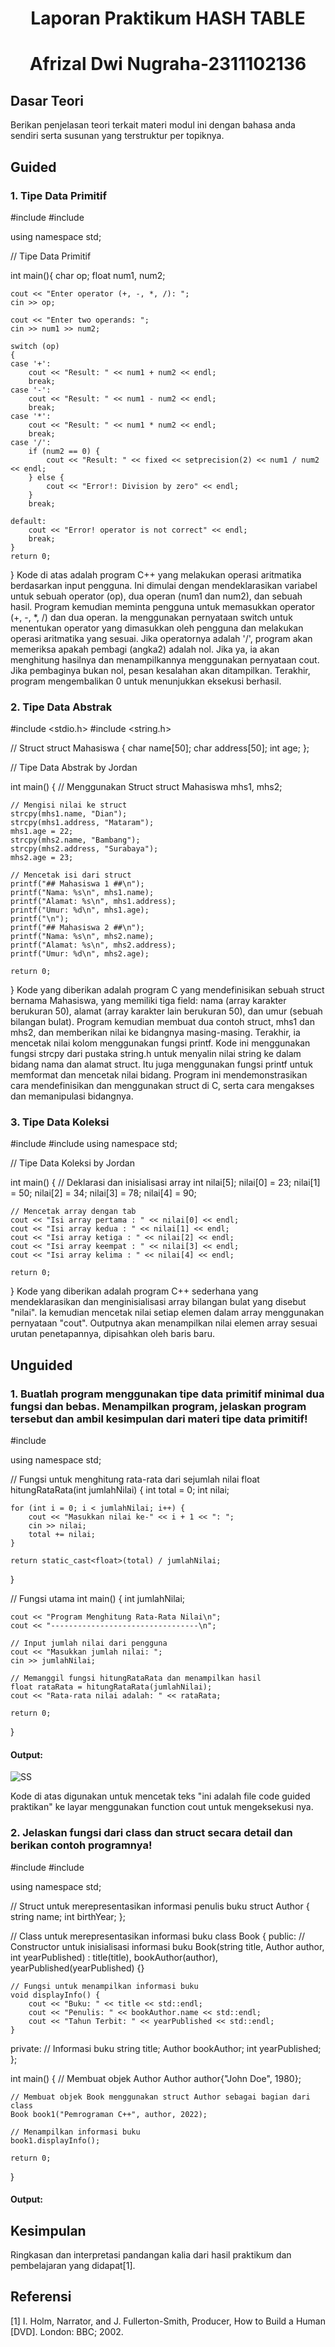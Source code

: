 # <h1 align="center">Laporan Praktikum HASH TABLE</h1>
# <p align="center">Afrizal Dwi Nugraha-2311102136 </p>

## Dasar Teori

Berikan penjelasan teori terkait materi modul ini dengan bahasa anda sendiri serta susunan yang terstruktur per topiknya.

## Guided 

### 1.  Tipe Data Primitif

#include <iostream>
#include <iomanip>

using namespace std;

// Tipe Data Primitif 

int main(){
    char op;
    float num1, num2;

    cout << "Enter operator (+, -, *, /): ";
    cin >> op;

    cout << "Enter two operands: ";
    cin >> num1 >> num2;

    switch (op)
    {
    case '+':
        cout << "Result: " << num1 + num2 << endl;
        break;
    case '-':
        cout << "Result: " << num1 - num2 << endl;
        break;
    case '*':
        cout << "Result: " << num1 * num2 << endl;
        break;
    case '/':
        if (num2 == 0) {
            cout << "Result: " << fixed << setprecision(2) << num1 / num2 << endl;
        } else {
            cout << "Error!: Division by zero" << endl;
        }
        break;

    default:
        cout << "Error! operator is not correct" << endl;
        break;
    }
    return 0;
}
Kode di atas adalah program C++ yang melakukan operasi aritmatika berdasarkan input pengguna. Ini dimulai dengan mendeklarasikan variabel untuk sebuah operator (op), dua operan (num1 dan num2), dan sebuah hasil. Program kemudian meminta pengguna untuk memasukkan operator (+, -, *, /) dan dua operan. Ia menggunakan pernyataan switch untuk menentukan operator yang dimasukkan oleh pengguna dan melakukan operasi aritmatika yang sesuai. Jika operatornya adalah '/', program akan memeriksa apakah pembagi (angka2) adalah nol. Jika ya, ia akan menghitung hasilnya dan menampilkannya menggunakan pernyataan cout. Jika pembaginya bukan nol, pesan kesalahan akan ditampilkan. Terakhir, program mengembalikan 0 untuk menunjukkan eksekusi berhasil.

### 2. Tipe Data Abstrak

   #include <stdio.h>
#include <string.h>

// Struct
struct Mahasiswa
{
    char name[50];
    char address[50];
    int age;
};

// Tipe Data Abstrak by Jordan

int main() {
    // Menggunakan Struct
    struct Mahasiswa mhs1, mhs2;

    // Mengisi nilai ke struct
    strcpy(mhs1.name, "Dian");
    strcpy(mhs1.address, "Mataram");
    mhs1.age = 22;
    strcpy(mhs2.name, "Bambang");
    strcpy(mhs2.address, "Surabaya");
    mhs2.age = 23;

    // Mencetak isi dari struct
    printf("## Mahasiswa 1 ##\n");
    printf("Nama: %s\n", mhs1.name);
    printf("Alamat: %s\n", mhs1.address);
    printf("Umur: %d\n", mhs1.age);
    printf("\n");
    printf("## Mahasiswa 2 ##\n");
    printf("Nama: %s\n", mhs2.name);
    printf("Alamat: %s\n", mhs2.address);
    printf("Umur: %d\n", mhs2.age);

    return 0;
}
Kode yang diberikan adalah program C yang mendefinisikan sebuah struct bernama Mahasiswa, yang memiliki tiga field: nama (array karakter berukuran 50), alamat (array karakter lain berukuran 50), dan umur (sebuah bilangan bulat). Program kemudian membuat dua contoh struct, mhs1 dan mhs2, dan memberikan nilai ke bidangnya masing-masing. Terakhir, ia mencetak nilai kolom menggunakan fungsi printf.
Kode ini menggunakan fungsi strcpy dari pustaka string.h untuk menyalin nilai string ke dalam bidang nama dan alamat struct. Itu juga menggunakan fungsi printf untuk memformat dan mencetak nilai bidang. Program ini mendemonstrasikan cara mendefinisikan dan menggunakan struct di C, serta cara mengakses dan memanipulasi bidangnya.

### 3. Tipe Data Koleksi

#include <iostream>
#include <array>
using namespace std;

// Tipe Data Koleksi by Jordan

int main() {
    // Deklarasi dan inisialisasi array
    int nilai[5];
    nilai[0] = 23;
    nilai[1] = 50;
    nilai[2] = 34;
    nilai[3] = 78;
    nilai[4] = 90;

    // Mencetak array dengan tab
    cout << "Isi array pertama : " << nilai[0] << endl;
    cout << "Isi array kedua : " << nilai[1] << endl;
    cout << "Isi array ketiga : " << nilai[2] << endl;
    cout << "Isi array keempat : " << nilai[3] << endl;
    cout << "Isi array kelima : " << nilai[4] << endl;

    return 0;
}
Kode yang diberikan adalah program C++ sederhana yang mendeklarasikan dan menginisialisasi array bilangan bulat yang disebut "nilai". Ia kemudian mencetak nilai setiap elemen dalam array menggunakan pernyataan "cout". Outputnya akan menampilkan nilai elemen array sesuai urutan penetapannya, dipisahkan oleh baris baru.

## Unguided 

### 1. Buatlah program menggunakan tipe data primitif minimal dua fungsi dan bebas. Menampilkan program, jelaskan program tersebut dan ambil kesimpulan dari materi tipe data primitif!

#include <iostream>

using namespace std;

// Fungsi untuk menghitung rata-rata dari sejumlah nilai
float hitungRataRata(int jumlahNilai) {
    int total = 0;
    int nilai;

    for (int i = 0; i < jumlahNilai; i++) {
        cout << "Masukkan nilai ke-" << i + 1 << ": ";
        cin >> nilai;
        total += nilai;
    }

    return static_cast<float>(total) / jumlahNilai;
}

// Fungsi utama
int main() {
    int jumlahNilai;

    cout << "Program Menghitung Rata-Rata Nilai\n";
    cout << "---------------------------------\n";

    // Input jumlah nilai dari pengguna
    cout << "Masukkan jumlah nilai: ";
    cin >> jumlahNilai;

    // Memanggil fungsi hitungRataRata dan menampilkan hasil
    float rataRata = hitungRataRata(jumlahNilai);
    cout << "Rata-rata nilai adalah: " << rataRata;

    return 0;
}

#### Output:
![SS](https://github.com/AfrizalDwiNugraha136/2311102136-Afrizal-Dwi-Nurgraha/blob/main/Pertemuan01/Unguided%201%20tipe%20data.PNG?raw=true)

Kode di atas digunakan untuk mencetak teks "ini adalah file code guided praktikan" ke layar menggunakan function cout untuk mengeksekusi nya.

### 2. Jelaskan fungsi dari class dan struct secara detail dan berikan contoh programnya!

#include <iostream>
#include <string>

using namespace std;

// Struct untuk merepresentasikan informasi penulis buku
struct Author {
    string name;
    int birthYear;
};

// Class untuk merepresentasikan informasi buku
class Book {
public:
    // Constructor untuk inisialisasi informasi buku
    Book(string title, Author author, int yearPublished)
        : title(title), bookAuthor(author), yearPublished(yearPublished) {}

    // Fungsi untuk menampilkan informasi buku
    void displayInfo() {
        cout << "Buku: " << title << std::endl;
        cout << "Penulis: " << bookAuthor.name << std::endl;
        cout << "Tahun Terbit: " << yearPublished << std::endl;
    }

private:
    // Informasi buku
    string title;
    Author bookAuthor;
    int yearPublished;
};

int main() {
    // Membuat objek Author
    Author author{"John Doe", 1980};

    // Membuat objek Book menggunakan struct Author sebagai bagian dari class
    Book book1("Pemrograman C++", author, 2022);

    // Menampilkan informasi buku
    book1.displayInfo();

    return 0;
}

 #### Output:
 
   

## Kesimpulan
Ringkasan dan interpretasi pandangan kalia dari hasil praktikum dan pembelajaran yang didapat[1].

## Referensi
[1] I. Holm, Narrator, and J. Fullerton-Smith, Producer, How to Build a Human [DVD]. London: BBC; 2002.
